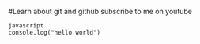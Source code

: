 #Learn about git and github
subscribe to me on youtube

```
javascript
console.log("hello world")

```
